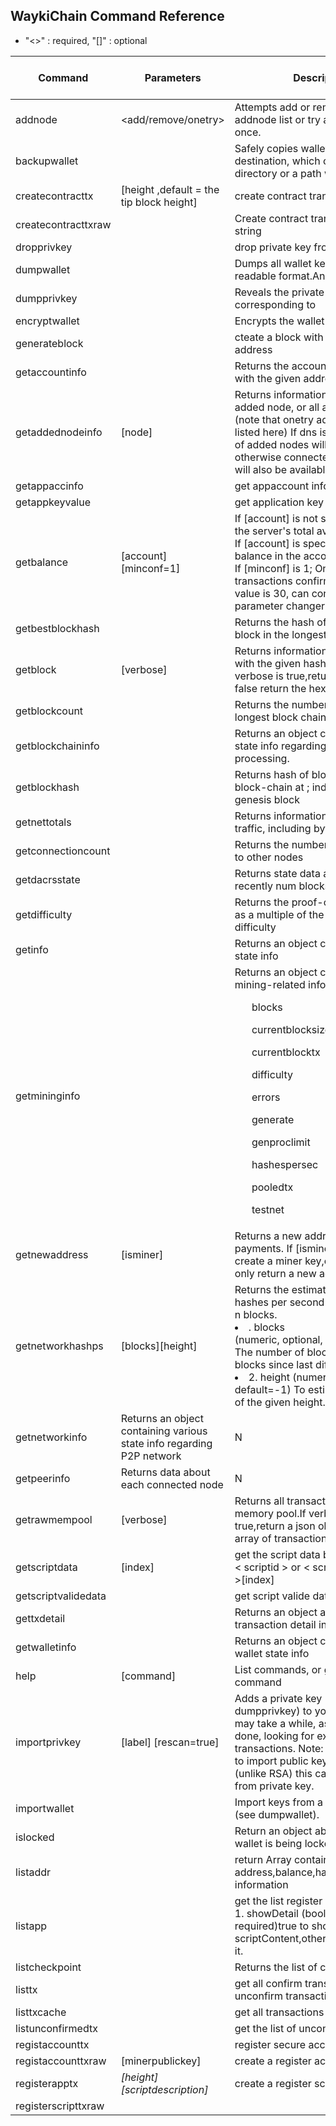 ## WaykiChain Command Reference

* "<>" : required,  "[]" : optional

|Command | Parameters| Description | Unlocked wallet required?|
|---|---|---|---|
| addnode | <node><add/remove/onetry>| Attempts add or remove <node> from the addnode list or try a connection to <node> once.| N |
| backupwallet | <destination> | Safely copies wallet.dat to destination, which can be a directory or a path with filename. | N |
| createcontracttx | <userregid><appid><amount><contract><fee>[height  ,default = the tip block height] | create contract transaction | Y |
| createcontracttxraw | <height><fee><amount><address><contract> | Create contract transaction from hex string | N |
| dropprivkey | | drop private key from wallet | Y |
| dumpwallet | <filename> | Dumps all wallet keys in a human-readable format.And write to <filename> | Y |
| dumpprivkey | <dacrsaddress> | Reveals the private key corresponding to <dacrsaddress> | Y |
| encryptwallet | <passphrase> | Encrypts the wallet with <passphrase> | N |
| generateblock | <address> | cteate a block with the appointed address | N |
| getaccountinfo | <address> | Returns the account information  with the given address | N |
| getaddednodeinfo | <dns> [node] | Returns information about the given added node, or all added nodes. <br>(note that onetry addnodes are not listed here) If dns is false, only a list of added nodes will be provided, otherwise connected information will also be available. | N |
| getappaccinfo | <scriptid><address> | get appaccount info | N |
| getappkeyvalue | <scriptid><array> | get application key value | N |
| getbalance | [account] [minconf=1] | If [account] is not specified, returns the server's total available balance. <br>If [account] is specified, returns the balance in the account. <br>If [minconf] is 1; Only include transactions confirmed. Default max value is 30, can configure -maxconf parameter changer the max value.| N |
| getbestblockhash | | Returns the hash of the best (tip) block in the longest block chain. | N |
| getblock | <hash or index>[verbose] |Returns information about the block with the given hash or index.If verbose is true,return a json object, false return the hex encoded data | N |
| getblockcount | | Returns the number of blocks in the longest block chain. | N |
| getblockchaininfo | | Returns an object containing various state info regarding block chain processing. | N |
| getblockhash | <index> | Returns hash of block in best-block-chain at <index>; index 0 is the genesis block | N |
| getnettotals | | Returns information about network traffic, including bytes in, bytes out | N |
| getconnectioncount | | Returns the number of connections to other nodes | N |
| getdacrsstate | <num> | Returns state data  about the recently num blocks | N |
| getdifficulty | | Returns the proof-of-work difficulty as a multiple of the minimum difficulty | N |
| getinfo | | Returns an object containing various state info | N |
| getmininginfo | | Returns an object containing mining-related information: <br> <ul>blocks</ul><ul>currentblocksize</ul><ul>currentblocktx</ul><ul>difficulty</ul><ul>errors</ul><ul>generate</ul><ul>genproclimit</ul><ul>hashespersec</ul><ul>pooledtx</ul><ul>testnet</ul> | N |
| getnewaddress | [isminer] | Returns a new  address for receiving payments. If [isminer] is ture will create a miner key,otherwise will only return a new address. | Y |
| getnetworkhashps | [blocks][height] | Returns the estimated network hashes per second based on the last n blocks.<br><li>.    blocks</li> (numeric, optional, default=120) The number of blocks, or -1 for blocks since last difficulty change</li><li>2.    height (numeric, optional, default=-1) To estimate at the time of the given height.</li>| N |
| getnetworkinfo | Returns an object containing various state info regarding P2P network | N |
| getpeerinfo | Returns data about each connected node | N |
| getrawmempool | [verbose] | Returns all transaction ids in memory pool.If verbose is true,return  a json object, false return array of transaction ids. | N |
| getscriptdata | <scriptid><pagsize or key>[index] | get the script data by given scripted. <br> < scriptid ><key>  or < scriptid >< pagsize >[index] | N |
| getscriptvalidedata | <scriptid><pagsize><index> | get script valide data | N |
| gettxdetail | <txhash> | Returns an object about the transaction  detail information by <txhash> | N |
| getwalletinfo | | Returns an object containing various wallet state info | N |
| help | [command] | List commands, or get help for a command | N | 
| importprivkey | <dacrsprivkey> [label] [rescan=true] | Adds a private key (as returned by dumpprivkey) to your wallet. This may take a while, as a rescan is done, looking for existing transactions. Note: There's no need to import public key, as in ECDSA (unlike RSA) this can be computed from private key. | Y |
| importwallet | <filename> | Import keys from a wallet dump file (see dumpwallet). | Y |
| islocked | | Return an object about whether the wallet is being locked or unlocked | N |
| listaddr | | return Array containing address,balance,haveminerkey,regid information | N |
| listapp | <showDetail> | get the list register script: <br>1. showDetail  (boolean, required)true to show scriptContent,otherwise to not show it. | N |
| listcheckpoint | | Returns the list of checkpoint | N |
| listtx | | get all confirm transactions and all unconfirm transactions from wallet | N |
| listtxcache | | get all transactions in cahce | N |
| listunconfirmedtx | | get the list  of unconfirmedtx | N |
| registaccounttx | <address><fee> | register secure account | Y |
| registaccounttxraw | <height><fee><publickey>[minerpublickey] | create a register account transaction | N |
| registerapptx | <address><filepath><fee>[height][scriptdescription] | create a register script transaction | Y |
| registerscripttxraw | <height><fee><address><flag><script or scriptid><script description> | Register script: <br>1.    Height(numeric required) :valod height<br> 2.    Fee: (numeric required) pay to miner<br>3.    address: (string required)for send<br>4.    flag:(numeric, required) 0-1<br>5.    script or scriptid: (string required), if flag=0 is script's file path, else if flag=1 scriptid<br>6.    script description:(string optional) new script description.| N |
| sendtoaddress | [dacrsaddress]<[receive address><amount> | Send an amount to a given address. The amount is a real and is rounded to the nearest 0.00000001. Returns the transaction ID <txhash> if successful | Y |
| sendtoaddressraw | <height><fee><amount><srcaddress><recvaddress> | create normal transaction by hegiht,fee,amount,srcaddress, recvaddress | N |
| sendtoaddresswithfee | [sendaddress]<recvaddress><amount><fee> | Send an amount to a given address with fee. The amount is a real and is rounded to the nearest 0.00000001 (Sendaddress is optional) | Y |
| setgenerate | <generate> [genproclimit] | <generate> is true or false to turn generation on or off. Generation is limited to [genproclimit] processors, -1 is unlimited. | N |
| settxfee | <amount> | <amount> is a real and is rounded to the nearest 0.00000001 | N |
| signmessage | <dacrsaddress> <message> | Sign a message with the private key of an address. | Y | 
| sigstr | <transaction><address> | signature transaction | N |
| stop | | Stop  Dacrs server | N |
| submitblock | <hexdata> [optional-params-obj] | Attempts to submit new block to network <br> 1. hexdata (string, required) the hex-encoded block data to submit | N |
| submittx | <transaction> | submit transaction | Y |
| verifymessage | <dacrsaddress> <signature> <message> | Verify a signed message. | N | 
| verifychain | [checklevel][numblocks] | Verifies blockchain database: <br>1.    checklevel (numeric, optional, 0-4, default=3), How thorough the block verification is.<br>2.    numblocks (numeric, optional, default=288, 0=all) The number of blocks to check. | N |
| walletlock | | Removes the wallet encryption key from memory, locking the wallet. After calling this method, you will need to call walletpassphrase again before being able to call any methods which require the wallet to be unlocked. | N |
| walletpassphrase | <passphrase> <timeout> | Stores the wallet decryption key in memory for <timeout> seconds. | N | 
| walletpassphrasechange | <oldpassphrase> <newpassphrase> | Changes the wallet passphrase from <oldpassphrase> to <newpassphrase> | N |
| ping | | Requests that a ping be sent to all other nodes, to measure ping time. | N | 
| validateaddress | <address> | check the address is valide | N | 
| getalltxinfo | [nlimitCount] | if no input params, return all transactions in wallet include those confirmed and unconfirmed, else return the number of nlimitCount transaction relate. | N |